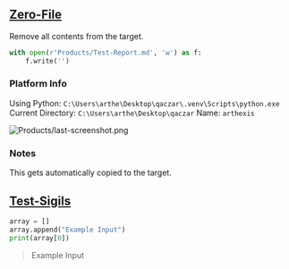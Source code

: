 
## [Zero-File](Zero-File)
Remove all contents from the target.

```python
with open(r'Products/Test-Report.md', 'w') as f: 
    f.write('')
```

### Platform Info
Using Python: `C:\Users\arthe\Desktop\qaczar\.venv\Scripts\python.exe`
Current Directory: `C:\Users\arthe\Desktop\qaczar`
Name: `arthexis`

![Products/last-screenshot.png](Products/last-screenshot.png)

### Notes
This gets automatically copied to the target.

## [Test-Sigils](Test-Sigils)
```python
array = []
array.append("Example Input")
print(array[0])
```
> Example Input
